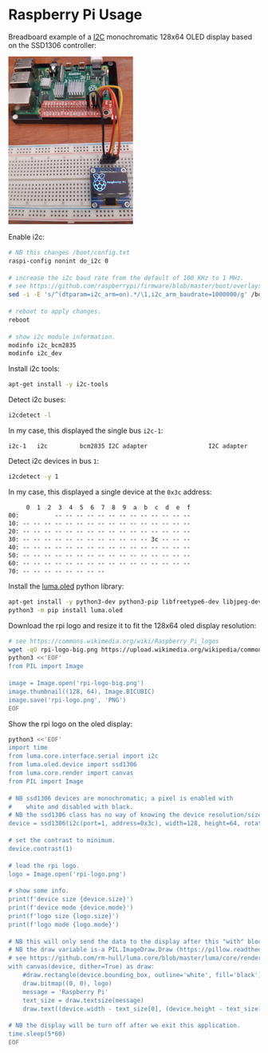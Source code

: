 # Raspberry Pi Usage

Breadboard example of a [I2C](https://en.wikipedia.org/wiki/I2C) monochromatic 128x64 OLED display based on the SSD1306 controller:

<img src="oled-display-i2c-ssd1306-rpi.jpg" width="250" />

Enable i2c:

```bash
# NB this changes /boot/config.txt
raspi-config nonint do_i2c 0

# increase the i2c baud rate from the default of 100 KHz to 1 MHz.
# see https://github.com/raspberrypi/firmware/blob/master/boot/overlays/README
sed -i -E 's/^(dtparam=i2c_arm=on).*/\1,i2c_arm_baudrate=1000000/g' /boot/config.txt

# reboot to apply changes.
reboot

# show i2c module information.
modinfo i2c_bcm2835
modinfo i2c_dev
```

Install i2c tools:

```bash
apt-get install -y i2c-tools
```

Detect i2c buses:

```bash
i2cdetect -l
```

In my case, this displayed the single bus `i2c-1`:

```plain
i2c-1	i2c       	bcm2835 I2C adapter             	I2C adapter
```

Detect i2c devices in bus `1`:

```bash
i2cdetect -y 1
```

In my case, this displayed a single device at the `0x3c` address:

```plain
     0  1  2  3  4  5  6  7  8  9  a  b  c  d  e  f
00:          -- -- -- -- -- -- -- -- -- -- -- -- --
10: -- -- -- -- -- -- -- -- -- -- -- -- -- -- -- --
20: -- -- -- -- -- -- -- -- -- -- -- -- -- -- -- --
30: -- -- -- -- -- -- -- -- -- -- -- -- 3c -- -- --
40: -- -- -- -- -- -- -- -- -- -- -- -- -- -- -- --
50: -- -- -- -- -- -- -- -- -- -- -- -- -- -- -- --
60: -- -- -- -- -- -- -- -- -- -- -- -- -- -- -- --
70: -- -- -- -- -- -- -- --
```

Install the [luma.oled](https://github.com/rm-hull/luma.oled) python library:

```bash
apt-get install -y python3-dev python3-pip libfreetype6-dev libjpeg-dev build-essential libopenjp2-7 libtiff5
python3 -m pip install luma.oled
```

Download the rpi logo and resize it to fit the 128x64 oled display resolution:

```bash
# see https://commons.wikimedia.org/wiki/Raspberry_Pi_logos
wget -qO rpi-logo-big.png https://upload.wikimedia.org/wikipedia/commons/0/01/RPi-Logo-White-SCREEN.png
python3 <<'EOF'
from PIL import Image

image = Image.open('rpi-logo-big.png')
image.thumbnail((128, 64), Image.BICUBIC)
image.save('rpi-logo.png', 'PNG')
EOF
```

Show the rpi logo on the oled display:

```bash
python3 <<'EOF'
import time
from luma.core.interface.serial import i2c
from luma.oled.device import ssd1306
from luma.core.render import canvas
from PIL import Image

# NB ssd1306 devices are monochromatic; a pixel is enabled with
#    white and disabled with black.
# NB the ssd1306 class has no way of knowing the device resolution/size.
device = ssd1306(i2c(port=1, address=0x3c), width=128, height=64, rotate=0)

# set the contrast to minimum.
device.contrast(1)

# load the rpi logo.
logo = Image.open('rpi-logo.png')

# show some info.
print(f'device size {device.size}')
print(f'device mode {device.mode}')
print(f'logo size {logo.size}')
print(f'logo mode {logo.mode}')

# NB this will only send the data to the display after this "with" block is complete.
# NB the draw variable is-a PIL.ImageDraw.Draw (https://pillow.readthedocs.io/en/3.1.x/reference/ImageDraw.html).
# see https://github.com/rm-hull/luma.core/blob/master/luma/core/render.py
with canvas(device, dither=True) as draw:
    #draw.rectangle(device.bounding_box, outline='white', fill='black')
    draw.bitmap((0, 0), logo)
    message = 'Raspberry Pi'
    text_size = draw.textsize(message)
    draw.text((device.width - text_size[0], (device.height - text_size[1]) // 2), message, fill='white')

# NB the display will be turn off after we exit this application.
time.sleep(5*60)
EOF
```
